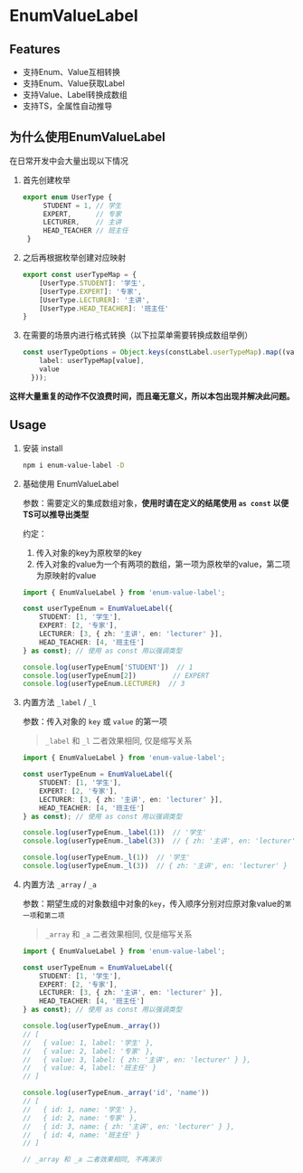 # EnumValueLabel
## Features
* 支持Enum、Value互相转换
* 支持Enum、Value获取Label
* 支持Value、Label转换成数组
* 支持TS，全属性自动推导

## 为什么使用EnumValueLabel
在日常开发中会大量出现以下情况
1. 首先创建枚举
   ``` typescript
   export enum UserType {
        STUDENT = 1, // 学生
        EXPERT,      // 专家
        LECTURER,    // 主讲
        HEAD_TEACHER // 班主任
    }
   ```
2. 之后再根据枚举创建对应映射
    ``` typescript
   export const userTypeMap = {
        [UserType.STUDENT]: '学生',
        [UserType.EXPERT]: '专家',
        [UserType.LECTURER]: '主讲',
        [UserType.HEAD_TEACHER]: '班主任'
    }
   ```
3. 在需要的场景内进行格式转换（以下拉菜单需要转换成数组举例）
    ``` typescript
    const userTypeOptions = Object.keys(constLabel.userTypeMap).map((value) => ({
        label: userTypeMap[value],
        value
      }));
   ```
**这样大量重复的动作不仅浪费时间，而且毫无意义，所以本包出现并解决此问题。**
## Usage

1. 安装 install
    ```bash
    npm i enum-value-label -D
    ``` 
2. 基础使用 EnumValueLabel
   
   参数：需要定义的集成数组对象，**使用时请在定义的结尾使用 `as const` 以便TS可以推导出类型**
  
   约定：
   1. 传入对象的key为原枚举的key
   2. 传入对象的value为一个有两项的数组，第一项为原枚举的value，第二项为原映射的value
   
    ``` typescript
    import { EnumValueLabel } from 'enum-value-label';

    const userTypeEnum = EnumValueLabel({
        STUDENT: [1, '学生'],
        EXPERT: [2, '专家'],
        LECTURER: [3, { zh: '主讲', en: 'lecturer' }],
        HEAD_TEACHER: [4, '班主任']
    } as const); // 使用 as const 用以强调类型

    console.log(userTypeEnum['STUDENT'])  // 1 
    console.log(userTypeEnum[2])         // EXPERT
    console.log(userTypeEnum.LECTURER)  // 3
   ```
3. 内置方法 `_label` / `_l`
   
   参数：传入对象的 `key` 或 `value` 的第一项
   > `_label` 和 `_l` 二者效果相同, 仅是缩写关系

    ``` typescript
    import { EnumValueLabel } from 'enum-value-label';

    const userTypeEnum = EnumValueLabel({
        STUDENT: [1, '学生'],
        EXPERT: [2, '专家'],
        LECTURER: [3, { zh: '主讲', en: 'lecturer' }],
        HEAD_TEACHER: [4, '班主任']
    } as const); // 使用 as const 用以强调类型

    console.log(userTypeEnum._label(1))  // '学生'
    console.log(userTypeEnum._label(3))  // { zh: '主讲', en: 'lecturer' }

    console.log(userTypeEnum._l(1))  // '学生'
    console.log(userTypeEnum._l(3))  // { zh: '主讲', en: 'lecturer' }
   ```
4. 内置方法 `_array` / `_a`

   参数：期望生成的对象数组中对象的`key`，传入顺序分别对应原对象value的`第一项`和`第二项`
   > `_array` 和 `_a` 二者效果相同, 仅是缩写关系

    ``` typescript
    import { EnumValueLabel } from 'enum-value-label';

    const userTypeEnum = EnumValueLabel({
        STUDENT: [1, '学生'],
        EXPERT: [2, '专家'],
        LECTURER: [3, { zh: '主讲', en: 'lecturer' }],
        HEAD_TEACHER: [4, '班主任']
    } as const); // 使用 as const 用以强调类型

    console.log(userTypeEnum._array())  
    // [
    //   { value: 1, label: '学生' },
    //   { value: 2, label: '专家' },
    //   { value: 3, label: { zh: '主讲', en: 'lecturer' } },
    //   { value: 4, label: '班主任' }
    // ]

    console.log(userTypeEnum._array('id', 'name'))
    // [
    //   { id: 1, name: '学生' },
    //   { id: 2, name: '专家' },
    //   { id: 3, name: { zh: '主讲', en: 'lecturer' } },
    //   { id: 4, name: '班主任' }
    // ]

    // _array 和 _a 二者效果相同, 不再演示
   ```